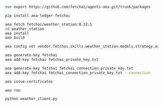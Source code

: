 ``` bash
svn export https://github.com/fetchai/agents-aea.git/trunk/packages
```

```bash
pip install aea-ledger-fetchai
```

``` bash
aea fetch fetchai/weather_station:0.32.5
cd weather_station
aea install
aea build
```

``` bash
aea config set vendor.fetchai.skills.weather_station.models.strategy.args.is_ledger_tx False --type bool
```

``` bash
aea generate-key fetchai
aea add-key fetchai fetchai_private_key.txt
```

``` bash
aea generate-key fetchai fetchai_connection_private_key.txt
aea add-key fetchai fetchai_connection_private_key.txt --connection
```

``` bash
aea issue-certificates
```

``` bash
aea run
```

``` bash
python weather_client.py
```
